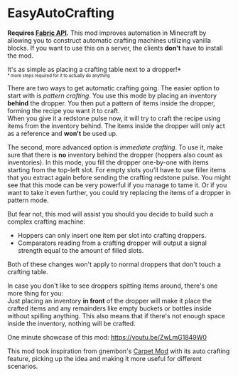 # EasyAutoCrafting

**Requires [Fabric API](https://modrinth.com/mod/fabric-api).** This mod improves automation in Minecraft by allowing you to construct automatic crafting machines utilizing vanilla blocks.
If you want to use this on a server, the clients **don't** have to install the mod.

It's as simple as placing a crafting table next to a dropper!*  
<sup><sub>* more steps required for it to actually do anything</sub></sub>

There are two ways to get automatic crafting going. The easier option to start with is *pattern crafting*. You use this mode by placing an inventory **behind** the dropper. You then put a pattern of items inside the dropper, forming the recipe you want it to craft.  
When you give it a redstone pulse now, it will try to craft the recipe using items from the inventory behind. The items inside the dropper will only act as a reference and **won't** be used up.

The second, more advanced option is *immediate crafting*. To use it, make sure that there is **no** inventory behind the dropper (hoppers also count as inventories). In this mode, you fill the dropper one-by-one with items starting from the top-left slot. For empty slots you'll have to use filler items that you extract again before sending the crafting redstone pulse. You might see that this mode can be very powerful if you manage to tame it. Or if you want to take it even further, you could try replacing the items of a dropper in pattern mode.

But fear not, this mod will assist you should you decide to build such a complex crafting machine:
- Hoppers can only insert one item per slot into crafting droppers.
- Comparators reading from a crafting dropper will output a signal strength equal to the amount of filled slots.

Both of these changes won't apply to normal droppers that don't touch a crafting table.

In case you don't like to see droppers spitting items around, there's one more thing for you:  
Just placing an inventory **in front** of the dropper will make it place the crafted items and any remainders like empty buckets or bottles inside without spilling anything. This also means that if there's not enough space inside the inventory, nothing will be crafted.

One minute showcase of this mod: https://youtu.be/ZwLmG1849W0

This mod took inspiration from gnembon's [Carpet Mod](https://github.com/gnembon/fabric-carpet) with its auto crafting feature, picking up the idea and making it more useful for different scenarios.
